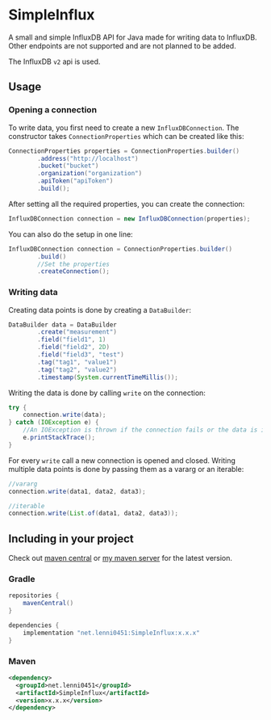 # SimpleInflux
A small and simple InfluxDB API for Java made for writing data to InfluxDB.\
Other endpoints are not supported and are not planned to be added.

The InfluxDB `v2` api is used.

## Usage
### Opening a connection
To write data, you first need to create a new `InfluxDBConnection`. The constructor takes `ConnectionProperties` which can be created like this:
```java
ConnectionProperties properties = ConnectionProperties.builder()
        .address("http://localhost")
        .bucket("bucket")
        .organization("organization")
        .apiToken("apiToken")
        .build();
```
After setting all the required properties, you can create the connection:
```java
InfluxDBConnection connection = new InfluxDBConnection(properties);
```

You can also do the setup in one line:
```java
InfluxDBConnection connection = ConnectionProperties.builder()
        .build()
        //Set the properties
        .createConnection();
```

### Writing data
Creating data points is done by creating a `DataBuilder`:
```java
DataBuilder data = DataBuilder
        .create("measurement")
        .field("field1", 1)
        .field("field2", 2D)
        .field("field3", "test")
        .tag("tag1", "value1")
        .tag("tag2", "value2")
        .timestamp(System.currentTimeMillis());
```
Writing the data is done by calling `write` on the connection:
```java
try {
    connection.write(data);
} catch (IOException e) {
    //An IOException is thrown if the connection fails or the data is invalid
    e.printStackTrace();
}
```

For every `write` call a new connection is opened and closed. Writing multiple data points is done by passing them as a vararg or an iterable:
```java
//vararg
connection.write(data1, data2, data3);

//iterable
connection.write(List.of(data1, data2, data3));
```

## Including in your project
Check out [maven central](https://mvnrepository.com/artifact/net.lenni0451/SimpleInflux) or [my maven server](https://maven.lenni0451.net/#/releases/net/lenni0451/SimpleInflux) for the latest version.

### Gradle
```groovy
repositories {
    mavenCentral()
}

dependencies {
    implementation "net.lenni0451:SimpleInflux:x.x.x"
}
```

### Maven
```xml
<dependency>
  <groupId>net.lenni0451</groupId>
  <artifactId>SimpleInflux</artifactId>
  <version>x.x.x</version>
</dependency>
```
